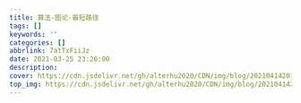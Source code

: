 ```yaml
---
title: 算法-图论-最短路径
tags: []
keywords: ''
categories: []
abbrlink: 7atTxFiiJz
date: 2021-03-25 23:26:00
description:
cover: https://cdn.jsdelivr.net/gh/alterhu2020/CDN/img/blog/20210414201841.jpg
top_img: https://cdn.jsdelivr.net/gh/alterhu2020/CDN/img/blog/20210414201841.jpg
---
```






